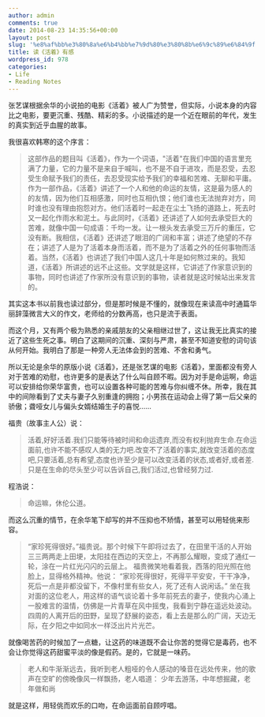 ```yaml
---
author: admin
comments: true
date: 2014-08-23 14:35:56+00:00
layout: post
slug: '%e8%af%bb%e3%80%8a%e6%b4%bb%e7%9d%80%e3%80%8b%e6%9c%89%e6%84%9f'
title: 读《活着》有感
wordpress_id: 978
categories:
- Life
- Reading Notes
---
```


张艺谋根据余华的小说拍的电影《活着》被人广为赞誉，但实际，小说本身的内容比之电影，要更沉重、残酷、精彩的多。小说描述的是一个近在眼前的年代，发生的真实到近乎血腥的故事。





我很喜欢韩寒的这个序言：





<blockquote>
这部作品的题目叫《活着》，作为一个词语，"活着"在我们中国的语言里充满了力量，它的力量不是来自于喊叫，也不是不自于进攻，而是忍受，去忍受生命赋予我们的责任，去忍受现实给予我们的幸福和苦难、无聊和平庸。作为一部作品，《活着》讲述了一个人和他的命运的友情，这是最为感人的的友情，因为他们互相感激，同时也互相仇恨；他们谁也无法抛弃对方，同时谁也没有理由抱怨对方。他们活着时一起走在尘土飞扬的道路上，死去时又一起化作雨水和泥土。与此同时，《活着》还讲述了人如何去承受巨大的苦难，就像中国一句成语：千均一发。让一根头发去承受三万斤的重压，它没有断。我相信，《活着》还讲述了眼泪的广阔和丰富；讲述了绝望的不存在；讲述了人是为了活着本身而活着，而不是为了活着之外的任何事物而活着。当然，《活着》也讲述了我们中国人这几十年是如何熬过来的。我知道，《活着》所讲述的远不止这些。文学就是这样，它讲述了作家意识到的事物，同时也讲述了作家所没有意识到的事物，读者就是这时候站出来发言的。</blockquote>





其实这本书以前我也读过部分，但是那时候是不懂的，就像现在来读高中时通篇华丽辞藻微言大义的作文，老师给的分数再高，也只是流于表面。





而这个月，又有两个极为熟悉的亲戚朋友的父亲相继过世了，这让我无比真实的接近了这些生死之事。明白了这期间的沉重、深刻与严肃，甚至不知道安慰的词句该从何开始。我明白了那是一种旁人无法体会到的苦难、不舍和勇气。





所以无论是余华的原版小说《活着》，还是张艺谋的电影《活着》，里面都没有旁人对于苦难的劝慰，也许更多的是表达了什么叫自顾不暇。因为对手是命运啊，命运可以安排给你荣华富贵，也可以设置各种可能的苦难与你纠缠不休。所幸，我在其中的间隙看到了丈夫与妻子久别重逢的拥抱；小男孩在运动会上得了第一后父亲的骄傲；聋哑女儿与偏头女婿结婚生子的喜悦……





福贵（故事主人公）说：





<blockquote>
活着,好好活着.我们只能等待被时间和命运遗弃,而没有权利抛弃生命.在命运面前,也许不能不感叹人类的无力吧.改变不了活着的事实,就改变活着的态度吧,只要活着,总有希望,态度也许至少是可以改变活着的状态,或者好,或者差.只是在生命的尽头至少可以告诉自己,我们活过,也曾经努力过.
</blockquote>





程浩说：





<blockquote>
命运嘛，休伦公道。
</blockquote>





而这么沉重的情节，在余华笔下却写的并不压抑也不矫情，甚至可以用轻佻来形容。





<blockquote>

“家珍死得很好。”福贵说。那个时候下午即将过去了，在田里干活的人开始三三两两走上田埂，太阳挂在西边的天空上，不再那么耀眼，变成了通红一轮，涂在一片红光闪闪的云层上。
福贵微笑地看着我，西落的阳光照在他脸上，显得格外精神。他说：
“家珍死得很好，死得平平安安，干干净净，死后一点是非都没留下，不像村里有些女人，死了还有人说闲话。”
坐在我对面的这位老人，用这样的语气谈论着十多年前死去的妻子，使我内心涌上一股难言的温情，仿佛是一片青草在风中摇曳，我看到宁静在遥远处波动。
四周的人离开后的田野，呈现了舒展的姿态，看上去是那么的广阔，天边无际，在夕阳之中如同水一样泛出片片光芒。
</blockquote>





就像喝苦药的时候加了一点糖，让这药的味道既不会让你苦的觉得它是毒药，也不会让你觉得这药甜蜜平淡的像是假药。是的，它就是一味药。





<blockquote>
老人和牛渐渐远去，我听到老人粗哑的令人感动的嗓音在远处传来，他的歌声在空旷的傍晚像风一样飘扬，老人唱道：
少年去游荡，中年想掘藏，老年做和尚
</blockquote>





就是这样，用轻佻而欢乐的口吻，在命运面前自顾哼唱。



